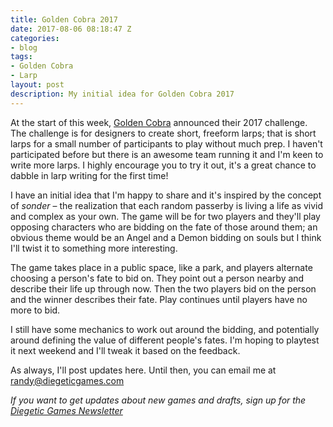 ```yaml
---
title: Golden Cobra 2017
date: 2017-08-06 08:18:47 Z
categories:
- blog
tags:
- Golden Cobra
- Larp
layout: post
description: My initial idea for Golden Cobra 2017
---
```


At the start of this week, [Golden Cobra](goldencobra.org) announced their 2017 challenge. The challenge is for designers to create short, freeform larps; that is short larps for a small number of participants to play without much prep. I haven't participated before but there is an awesome team running it and I'm keen to write more larps. I highly encourage you to try it out, it's a great chance to dabble in larp writing for the first time!

I have an initial idea that I'm happy to share and it's inspired by the concept of _sonder_ – the realization that each random passerby is living a life as vivid and complex as your own. The game will be for two players and they'll play opposing characters who are bidding on the fate of those around them; an obvious theme would be an Angel and a Demon bidding on souls but I think I'll twist it to something more interesting.

The game takes place in a public space, like a park, and players alternate choosing a person's fate to bid on. They point out a person nearby and describe their life up through now. Then the two players bid on the person and the winner describes their fate. Play continues until players have no more to bid.

I still have some mechanics to work out around the bidding, and potentially around defining the value of different people's fates. I'm hoping to playtest it next weekend and I'll tweak it based on the feedback.

As always, I'll post updates here. Until then, you can email me at [randy@diegeticgames.com](mailto:randy@diegeticgames.com)

_If you want to get updates about new games and drafts, sign up for the [Diegetic Games Newsletter](http://eepurl.com/cvSa2f)_
